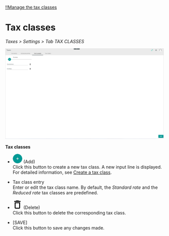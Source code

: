
[!!Manage the tax classes](../Integration/02_ManageTaxClasses.md)

# Tax classes

*Taxes > Settings > Tab TAX CLASSES*

![Tax classes](../../Assets/Screenshots/Taxes/Settings/TaxClasses/TaxClasses.png "[Tax classes]")

**Tax classes**  

- ![Add](../../Assets/Icons/Plus01.png "[Add]") (Add)   
    Click this button to create a new tax class. A new input line is displayed. For detailed information, see [Create a tax class](../Integration/02_ManageTaxClasses.md#create-a-tax-class).

- Tax class entry   
    Enter or edit the tax class name. By default, the *Standard rate* and the *Reduced rate* tax classes are predefined.

- ![Delete](../../Assets/Icons/Trash08.png "[Delete]") (Delete)  
    Click this button to delete the corresponding tax class.  

- [SAVE]  
    Click this button to save any changes made.
